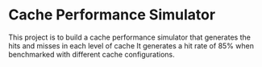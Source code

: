 # Cache Performance Simulator

This project is to build a cache performance simulator that generates the hits and misses in each level of cache
It generates a hit rate of 85% when benchmarked with different cache configurations.
